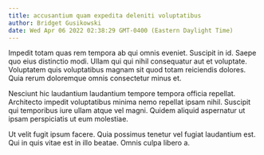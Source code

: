 ```yaml
---
title: accusantium quam expedita deleniti voluptatibus
author: Bridget Gusikowski
date: Wed Apr 06 2022 02:38:29 GMT-0400 (Eastern Daylight Time)
---
```

Impedit totam quas rem tempora ab qui omnis eveniet. Suscipit in id. Saepe quo eius distinctio modi. Ullam qui qui nihil consequatur aut et voluptate. Voluptatem quis voluptatibus magnam sit quod totam reiciendis dolores. Quia rerum doloremque omnis consectetur minus et.

 Nesciunt hic laudantium laudantium tempore tempora officia repellat. Architecto impedit voluptatibus minima nemo repellat ipsam nihil. Suscipit qui temporibus iure ullam atque vel magni. Quidem aliquid aspernatur ut ipsam perspiciatis ut eum molestiae.

 Ut velit fugit ipsum facere. Quia possimus tenetur vel fugiat laudantium est. Qui in quis vitae est in illo beatae. Omnis culpa libero a.